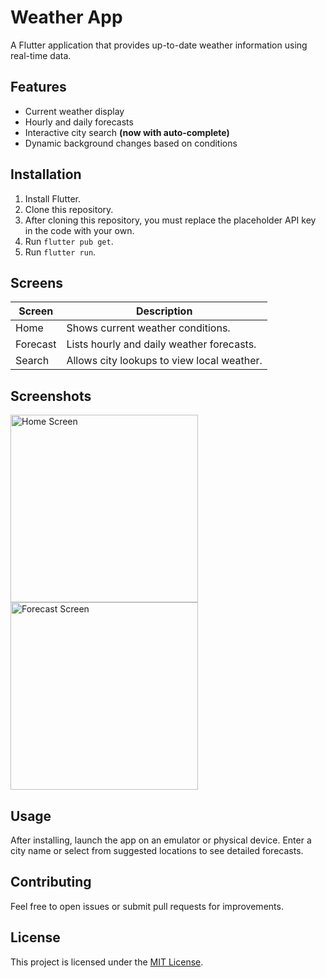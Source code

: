 # Weather App

A Flutter application that provides up-to-date weather information using real-time data.

## Features

- Current weather display
- Hourly and daily forecasts
- Interactive city search **(now with auto-complete)**
- Dynamic background changes based on conditions

## Installation

1. Install Flutter.
2. Clone this repository.
3. After cloning this repository, you must replace the placeholder API key in the code with your own.
4. Run `flutter pub get`.
5. Run `flutter run`.

## Screens

| Screen   | Description                                |
| -------- | ------------------------------------------ |
| Home     | Shows current weather conditions.          |
| Forecast | Lists hourly and daily weather forecasts.  |
| Search   | Allows city lookups to view local weather. |

## Screenshots

<img src="https://github.com/user-attachments/assets/f5610178-343d-4f84-af40-2440fb625904" alt="Home Screen" width="300" />
<img src="https://github.com/user-attachments/assets/82d78664-4334-443a-adf8-91e3d6269def" alt="Forecast Screen" width="300" />

## Usage

After installing, launch the app on an emulator or physical device.
Enter a city name or select from suggested locations to see detailed forecasts.

## Contributing

Feel free to open issues or submit pull requests for improvements.

## License

This project is licensed under the [MIT License](LICENSE).
